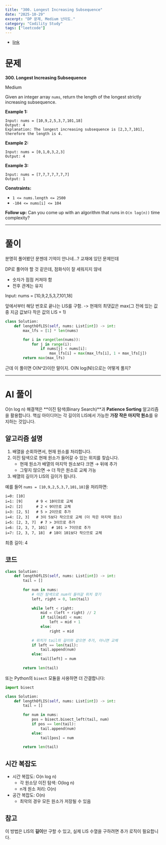 ```yaml
---
title: "300. Longest Increasing Subsequence"
date: "2025-10-29"
excerpt: "DP 문제, Medium 난이도."
category: "Codility Study"
tags: ["leetcode"]
---
```


- [link](https://leetcode.com/problems/longest-increasing-subsequence/description/?envType=study-plan-v2&envId=top-100-liked)


# 문제

**300. Longest Increasing Subsequence**

Medium

Given an integer array `nums`, return the length of the longest strictly increasing subsequence.

**Example 1:**

```
Input: nums = [10,9,2,5,3,7,101,18]
Output: 4
Explanation: The longest increasing subsequence is [2,3,7,101], therefore the length is 4.
```

**Example 2:**

```
Input: nums = [0,1,0,3,2,3]
Output: 4
```

**Example 3:**

```
Input: nums = [7,7,7,7,7,7,7]
Output: 1
```

**Constraints:**

- `1 <= nums.length <= 2500`
- `-104 <= nums[i] <= 104`

**Follow up:** Can you come up with an algorithm that runs in `O(n log(n))` time complexity?

---

# 풀이

분명히 풀어봤던 문젠데 기억이 안나네...?
교재에 있던 문제인데

DP로 풀어야 할 것 같은데, 점화식이 잘 세워지지 않네

- 숫자가 점점 커져야 함
- 전후 관계는 유지

Input: nums = [10,9,2,5,3,7,101,18]

앞에서부터 해당 번호로 끝나는 LIS를 구함.
-> 현재의 최댓값은 max(그 전에 있는 값 중 지금 값보다 작은 값의 LIS + 1)

```python
class Solution:
    def lengthOfLIS(self, nums: List[int]) -> int:
        max_lfs = [1] * len(nums)

        for i in range(len(nums)):
            for j in range(i):
                if nums[j] < nums[i]:
                    max_lfs[i] = max(max_lfs[i], 1 + max_lfs[j])
        return max(max_lfs)
```

근데 이 풀이면 O(N^2)이란 말이지.
O(N log(N))으로는 어떻게 풀지?

---

# AI 풀이

O(n log n) 해결책은 **이진 탐색(Binary Search)**과 **Patience Sorting** 알고리즘을 활용합니다. 핵심 아이디어는 각 길이의 LIS에서 가능한 **가장 작은 마지막 원소**를 유지하는 것입니다.

## 알고리즘 설명

1. 배열을 순회하면서, 현재 원소를 처리합니다.
2. 이진 탐색으로 현재 원소가 들어갈 수 있는 위치를 찾습니다.
   - 현재 원소가 배열의 마지막 원소보다 크면 → 뒤에 추가
   - 그렇지 않으면 → 더 작은 원소로 교체 가능
3. 배열의 길이가 LIS의 길이가 됩니다.

예를 들어 `nums = [10,9,2,5,3,7,101,18]`을 처리하면:

```
i=0: [10]
i=1: [9]      # 9 < 10이므로 교체
i=2: [2]      # 2 < 9이므로 교체
i=3: [2, 5]   # 5 > 2이므로 추가
i=4: [2, 3]   # 3이 5보다 작으므로 교체 (더 작은 마지막 원소)
i=5: [2, 3, 7]  # 7 > 3이므로 추가
i=6: [2, 3, 7, 101]  # 101 > 7이므로 추가
i=7: [2, 3, 7, 18]  # 18이 101보다 작으므로 교체
```

최종 길이: 4

## 코드

```python
class Solution:
    def lengthOfLIS(self, nums: List[int]) -> int:
        tail = []
        
        for num in nums:
            # 이진 탐색으로 num이 들어갈 위치 찾기
            left, right = 0, len(tail)
            
            while left < right:
                mid = (left + right) // 2
                if tail[mid] < num:
                    left = mid + 1
                else:
                    right = mid
            
            # 위치가 tail의 길이와 같으면 추가, 아니면 교체
            if left == len(tail):
                tail.append(num)
            else:
                tail[left] = num
        
        return len(tail)
```

또는 Python의 `bisect` 모듈을 사용하면 더 간결합니다:

```python
import bisect

class Solution:
    def lengthOfLIS(self, nums: List[int]) -> int:
        tail = []
        
        for num in nums:
            pos = bisect.bisect_left(tail, num)
            if pos == len(tail):
                tail.append(num)
            else:
                tail[pos] = num
        
        return len(tail)
```

## 시간 복잡도

- 시간 복잡도: O(n log n)
  - 각 원소당 이진 탐색: O(log n)
  - n개 원소 처리: O(n)
- 공간 복잡도: O(n)
  - 최악의 경우 모든 원소가 저장될 수 있음

## 참고

이 방법은 LIS의 **길이**만 구할 수 있고, 실제 LIS 수열을 구하려면 추가 로직이 필요합니다.

